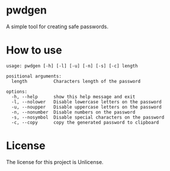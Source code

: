 # pwdgen
A simple tool for creating safe passwords.

# How to use

```
usage: pwdgen [-h] [-l] [-u] [-n] [-s] [-c] length

positional arguments:
  length          Characters length of the password

options:
  -h, --help      show this help message and exit
  -l, --nolower   Disable lowercase letters on the password
  -u, --noupper   Disable uppercase letters on the password
  -n, --nonumber  Disable numbers on the password
  -s, --nosymbol  Disable special characters on the password
  -c, --copy      copy the generated password to clipboard
```

# License

The license for this project is Unlicense.